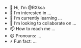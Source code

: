 - 👋 Hi, I’m @RXksa
- 👀 I’m interested in ...
- 🌱 I’m currently learning ...
- 💞️ I’m looking to collaborate on ...
- 📫 How to reach me ...
- 😄 Pronouns: ...
- ⚡ Fun fact: ...

<!---
RXksa/RXksa is a ✨ special ✨ repository because its `README.md` (this file) appears on your GitHub profile.
You can click the Preview link to take a look at your changes.
--->
